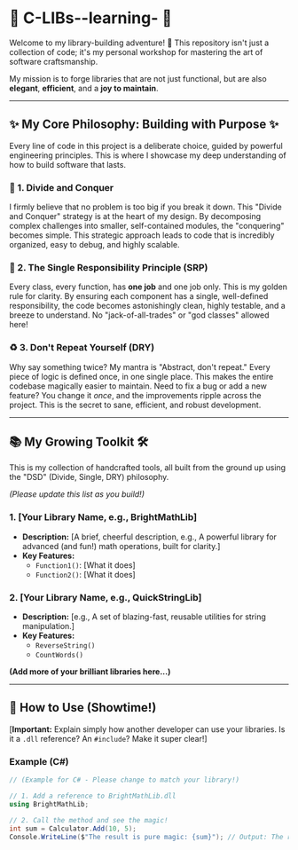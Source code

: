 # 🚀 C-LIBs--learning- 🚀

Welcome to my library-building adventure! 🌟 This repository isn't just a collection of code; it's my personal workshop for mastering the art of software craftsmanship.

My mission is to forge libraries that are not just functional, but are also **elegant**, **efficient**, and a **joy to maintain**.


---

## ✨ My Core Philosophy: Building with Purpose ✨

Every line of code in this project is a deliberate choice, guided by powerful engineering principles. This is where I showcase my deep understanding of how to build software that lasts.

### 🧩 1. Divide and Conquer
I firmly believe that no problem is too big if you break it down. This "Divide and Conquer" strategy is at the heart of my design. By decomposing complex challenges into smaller, self-contained modules, the "conquering" becomes simple. This strategic approach leads to code that is incredibly organized, easy to debug, and highly scalable.

### 🎯 2. The Single Responsibility Principle (SRP)
Every class, every function, has **one job** and one job only. This is my golden rule for clarity. By ensuring each component has a single, well-defined responsibility, the code becomes astonishingly clean, highly testable, and a breeze to understand. No "jack-of-all-trades" or "god classes" allowed here!

### ♻️ 3. Don't Repeat Yourself (DRY)
Why say something twice? My mantra is "Abstract, don't repeat." Every piece of logic is defined once, in one single place. This makes the entire codebase magically easier to maintain. Need to fix a bug or add a new feature? You change it *once*, and the improvements ripple across the project. This is the secret to sane, efficient, and robust development.

---

## 📚 My Growing Toolkit 🛠️

This is my collection of handcrafted tools, all built from the ground up using the "DSD" (Divide, Single, DRY) philosophy.

*(Please update this list as you build!)*

### 1. [Your Library Name, e.g., BrightMathLib]
* **Description:** [A brief, cheerful description, e.g., A powerful library for advanced (and fun!) math operations, built for clarity.]
* **Key Features:**
    * `Function1()`: [What it does]
    * `Function2()`: [What it does]

### 2. [Your Library Name, e.g., QuickStringLib]
* **Description:** [e.g., A set of blazing-fast, reusable utilities for string manipulation.]
* **Key Features:**
    * `ReverseString()`
    * `CountWords()`

**(Add more of your brilliant libraries here...)**

---

## 🚀 How to Use (Showtime!)

[**Important:** Explain simply how another developer can use your libraries. Is it a `.dll` reference? An `#include`? Make it super clear!]

### Example (C#)
```csharp
// (Example for C# - Please change to match your library!)

// 1. Add a reference to BrightMathLib.dll
using BrightMathLib;

// 2. Call the method and see the magic!
int sum = Calculator.Add(10, 5);
Console.WriteLine($"The result is pure magic: {sum}"); // Output: The result is pure magic: 15


